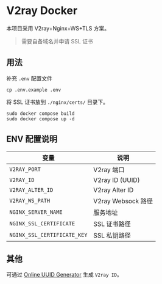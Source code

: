 # V2ray Docker

本项目采用 V2ray+Nginx+WS+TLS 方案。

> 需要自备域名并申请 SSL 证书

## 用法

补充 `.env` 配置文件

```
cp .env.example .env
```

将 SSL 证书放到 `./nginx/certs/` 目录下。

```
sudo docker compose build
sudo docker compose up -d
```

## ENV 配置说明

| 变量                        | 说明               |
| --------------------------- | ------------------ |
| `V2RAY_PORT`                | V2ray 端口         |
| `V2RAY_ID`                  | V2ray ID (UUID)    |
| `V2RAY_ALTER_ID`            | V2ray Alter ID     |
| `V2RAY_WS_PATH`             | V2ray Websock 路径 |
| `NGINX_SERVER_NAME`         | 服务地址           |
| `NGINX_SSL_CERTIFICATE`     | SSL 证书路径       |
| `NGINX_SSL_CERTIFICATE_KEY` | SSL 私钥路径       |

## 其他

可通过 [Online UUID Generator](https://www.uuidgenerator.net) 生成 `V2ray ID`。
